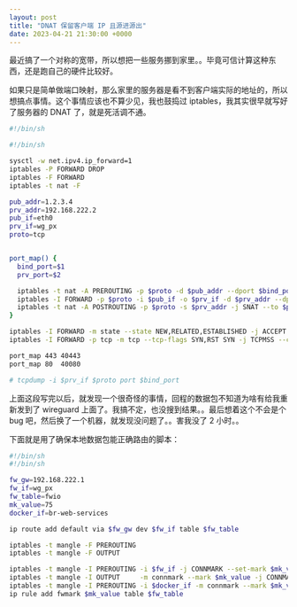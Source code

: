 ```yaml
---
layout: post
title: "DNAT 保留客户端 IP 且源进源出"
date: 2023-04-21 21:30:00 +0000
---
```


最近搞了一个对称的宽带，所以想把一些服务挪到家里。。毕竟可信计算这种东西，还是跑自己的硬件比较好。

如果只是简单做端口映射，那么家里的服务器是看不到客户端实际的地址的，所以想搞点事情。这个事情应该也不算少见，我也鼓捣过 iptables，我其实很早就写好了服务器的 DNAT 了，就是死活调不通。

```bash
#!/bin/sh

#!/bin/sh

sysctl -w net.ipv4.ip_forward=1
iptables -P FORWARD DROP
iptables -F FORWARD
iptables -t nat -F

pub_addr=1.2.3.4
prv_addr=192.168.222.2
pub_if=eth0
prv_if=wg_px
proto=tcp


port_map() {
  bind_port=$1
  prv_port=$2

  iptables -t nat -A PREROUTING -p $proto -d $pub_addr --dport $bind_port -j DNAT --to $prv_addr:$prv_port
  iptables -I FORWARD -p $proto -i $pub_if -o $prv_if -d $prv_addr --dport $prv_port -j ACCEPT
  iptables -t nat -A POSTROUTING -p $proto -s $prv_addr -j SNAT --to $pub_addr:$bind_port
}

iptables -I FORWARD -m state --state NEW,RELATED,ESTABLISHED -j ACCEPT
iptables -I FORWARD -p tcp -m tcp --tcp-flags SYN,RST SYN -j TCPMSS --clamp-mss-to-pmtu

port_map 443 40443
port_map 80  40080

# tcpdump -i $prv_if $proto port $bind_port
```

上面这段写完以后，就发现一个很奇怪的事情，回程的数据包不知道为啥有给我重新发到了 wireguard 上面了。我搞不定，也没搜到结果。。最后想着这个不会是个 bug 吧，然后换了一个机器，就发现没问题了。。害我没了 2 小时。。

下面就是用了确保本地数据包能正确路由的脚本：

```bash
#!/bin/sh
#!/bin/sh

fw_gw=192.168.222.1
fw_if=wg_px
fw_table=fwio
mk_value=75
docker_if=br-web-services

ip route add default via $fw_gw dev $fw_if table $fw_table

iptables -t mangle -F PREROUTING
iptables -t mangle -F OUTPUT

iptables -t mangle -I PREROUTING -i $fw_if -j CONNMARK --set-mark $mk_value
iptables -t mangle -I OUTPUT     -m connmark --mark $mk_value -j CONNMARK --restore-mark
iptables -t mangle -I PREROUTING -i $docker_if -m connmark --mark $mk_value -j CONNMARK --restore-mark
ip rule add fwmark $mk_value table $fw_table

```

